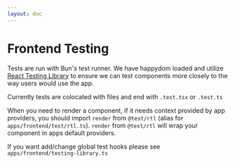 ```yaml
---
layout: doc
---
```


# Frontend Testing

Tests are run with Bun's test runner. We have happydom loaded and utilize [React Testing Library](https://reactrouter.com) to ensure we can test components more closely to the way users would use the app.

Currently tests are colocated with files and end with `.test.tsx` or `.test.ts`

When you need to render a component, if it needs context provided by app providers, you should import `render` from `@test/rtl` (alias for `apps/frontend/test/rtl.ts`). `render` from `@test/rtl` will wrap your component in apps default providers.

If you want add/change global test hooks please see `apps/frontend/testing-library.ts`

